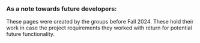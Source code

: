 ### As a note towards future developers:

These pages were created by the groups before Fall 2024. These hold their work in case the project requirements they worked with return for potential future functionality.